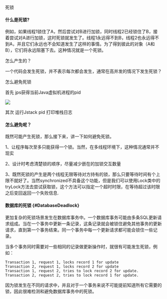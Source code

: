死锁

#### 什么是死锁?

  例如，如果线程1锁住了A，然后尝试对B进行加锁，同时线程2已经锁住了B，接着尝试对A进行加锁，这时死锁就发生了。线程1永远得不到B，线程2也永远得不到A，并且它们永远也不会知道发生了这样的事情。为了得到彼此的对象（A和B），它们将永远阻塞下去。这种情况就是一个死锁。

怎么产生的？

  一个代码会发生死锁，并不表示每次都会发生，通常在高并发的情况下发生死锁？

怎么避免死锁

首先 jps获得当前Java虚拟机进程的pid

![](https://images2015.cnblogs.com/blog/801753/201510/801753-20151003182242605-2032401948.png)

其次 运行Jstack pid 打印堆栈日志



#### 怎么避免呢？

既然可能产生死锁，那么接下来，讲一下如何避免死锁。

1、让程序每次至多只能获得一个锁。当然，在多线程环境下，这种情况通常并不现实

2、设计时考虑清楚锁的顺序，尽量减少嵌在的加锁交互数量

3、既然死锁的产生是两个线程无限等待对方持有的锁，那么只要等待时间有个上限不就好了。当然synchronized不具备这个功能，但是我们可以使用Lock类中的tryLock方法去尝试获取锁，这个方法可以指定一个超时时限，在等待超过该时限之后变回返回一个失败信息.

#### 数据库的死锁 {#DatabaseDeadlock}

更加复杂的死锁场景发生在数据库事务中。一个数据库事务可能由多条SQL更新请求组成。当在一个事务中更新一条记录，这条记录就会被锁住避免其他事务的更新请求，直到第一个事务结束。同一个事务中每一个更新请求都可能会锁住一些记录。

当多个事务同时需要对一些相同的记录做更新操作时，就很有可能发生死锁，例如：

```
Transaction 1, request 1, locks record 1 for update
Transaction 2, request 1, locks record 2 for update
Transaction 1, request 2, tries to lock record 2 for update.
Transaction 2, request 2, tries to lock record 1 for update.

```

因为锁发生在不同的请求中，并且对于一个事务来说不可能提前知道所有它需要的锁，因此很难检测和避免数据库事务中的死锁。

  




